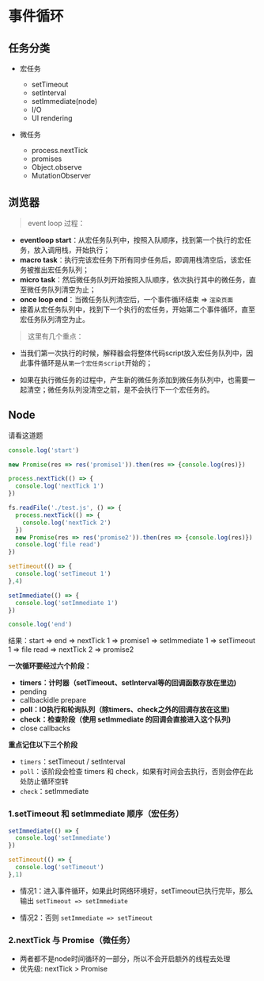 # 事件循环

## 任务分类

- 宏任务
  - setTimeout
  - setInterval
  - setImmediate(node)
  - I/O
  - UI rendering

- 微任务
  - process.nextTick
  - promises
  - Object.observe
  - MutationObserver

## 浏览器

> event loop 过程：

  - **eventloop start**：从宏任务队列中，按照入队顺序，找到第一个执行的宏任务，放入调用栈，开始执行；
  - **macro task**：执行完该宏任务下所有同步任务后，即调用栈清空后，该宏任务被推出宏任务队列；
  - **micro task**：然后微任务队列开始按照入队顺序，依次执行其中的微任务，直至微任务队列清空为止；
  - **once loop end**：当微任务队列清空后，一个事件循环结束 => `渲染页面`
  - 接着从宏任务队列中，找到下一个执行的宏任务，开始第二个事件循环，直至宏任务队列清空为止。



> 这里有几个重点：

- 当我们第一次执行的时候，解释器会将整体代码script放入宏任务队列中，因此事件循环是从`第一个宏任务script`开始的；

- 如果在执行微任务的过程中，产生新的微任务添加到微任务队列中，也需要一起清空；微任务队列没清空之前，是不会执行下一个宏任务的。


## Node

请看这道题

```js
console.log('start')

new Promise(res => res('promise1')).then(res => {console.log(res)})

process.nextTick(() => {
  console.log('nextTick 1')
})

fs.readFile('./test.js', () => {
  process.nextTick(() => {
    console.log('nextTick 2')
  })
  new Promise(res => res('promise2')).then(res => {console.log(res)})
  console.log('file read')
})

setTimeout(() => {
  console.log('setTimeout 1')
},4)

setImmediate(() => {
  console.log('setImmediate 1')
})

console.log('end')
```

结果：start => end => nextTick 1 => promise1 => setImmediate 1 => setTimeout 1 => file read => nextTick 2 => promise2

**一次循环要经过六个阶段：**

- **timers：计时器（setTimeout、setInterval等的回调函数存放在里边)**
- pending
- callbackidle prepare
- **poll：IO执行和轮询队列（除timers、check之外的回调存放在这里)**
- **check：检查阶段（使用 setImmediate 的回调会直接进入这个队列)**
- close callbacks

**重点记住以下三个阶段**

- `timers`：setTimeout / setInterval
- `poll`：该阶段会检查 timers 和 check，如果有时间会去执行，否则会停在此处防止循环空转
- `check`：setImmediate

### 1.setTimeout 和 setImmediate 顺序（宏任务）

```js
setImmediate(() => {
  console.log('setImmediate')
})

setTimeout(() => {
  console.log('setTimeout')
},1)
```

- 情况1：进入事件循环，如果此时网络环境好，setTimeout已执行完毕，那么输出 `setTimeout => setImmediate`

- 情况2：否则  `setImmediate => setTimeout`

### 2.nextTick 与 Promise（微任务）

- 两者都不是node时间循环的一部分，所以不会开启额外的线程去处理
- 优先级: nextTick > Promise

